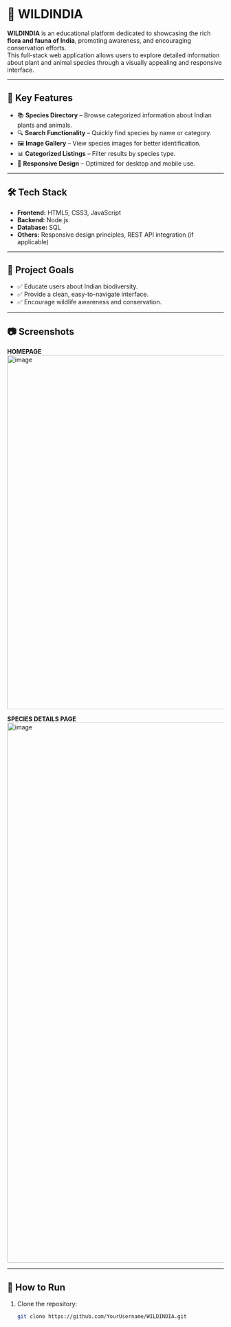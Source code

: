 # 🐅 WILDINDIA  

**WILDINDIA** is an educational platform dedicated to showcasing the rich **flora and fauna of India**, promoting awareness, and encouraging conservation efforts.  
This full-stack web application allows users to explore detailed information about plant and animal species through a visually appealing and responsive interface.  

---

## 🌟 Key Features  

- 📚 **Species Directory** – Browse categorized information about Indian plants and animals.  
- 🔍 **Search Functionality** – Quickly find species by name or category.  
- 🖼️ **Image Gallery** – View species images for better identification.  
- 📊 **Categorized Listings** – Filter results by species type.  
- 📱 **Responsive Design** – Optimized for desktop and mobile use.  

---

## 🛠 Tech Stack  

- **Frontend:** HTML5, CSS3, JavaScript  
- **Backend:** Node.js  
- **Database:** SQL  
- **Others:** Responsive design principles, REST API integration (if applicable)  

---

## 🎯 Project Goals  

- ✅ Educate users about Indian biodiversity.  
- ✅ Provide a clean, easy-to-navigate interface.  
- ✅ Encourage wildlife awareness and conservation.  

---

## 📷 Screenshots  

**HOMEPAGE**  
<img width="821" alt="image" src="https://github.com/user-attachments/assets/replace-with-homepage-image" />  

**SPECIES DETAILS PAGE**  
<img width="1252" alt="image" src="https://github.com/user-attachments/assets/replace-with-details-image" />  

---

## 🚀 How to Run  

1. Clone the repository:  
   ```bash
   git clone https://github.com/YourUsername/WILDINDIA.git
